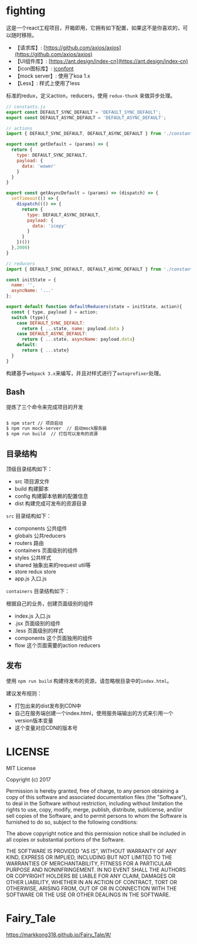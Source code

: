# fighting

这是一个react工程项目，开箱即用，它拥有如下配置，如果这不是你喜欢的，可以随时移除。

- 【请求库】: [https://github.com/axios/axios](https://github.com/axios/axios)
- 【UI组件库】: [https://ant.design/index-cn](https://ant.design/index-cn)
- 【icon图标库】: [iconfont](http://www.iconfont.cn/collections/index?spm=a313x.7781069.1998910419.4&type=1&page=2)
- 【mock server】: 使用了koa 1.x
- 【Less】: 样式上使用了less

标准的redux，定义action，reducers，使用 `redux-thunk` 来做异步处理。

```JavaScript
// constants.js
export const DEFAULT_SYNC_DEFAULT = 'DEFAULT_SYNC_DEFAULT';
export const DEFAULT_ASYNC_DEFAULT = 'DEFAULT_ASYNC_DEFAULT';

// actions
import { DEFAULT_SYNC_DEFAULT, DEFAULT_ASYNC_DEFAULT } from './constants';

export const getDefault = (params) => {
  return {
    type: DEFAULT_SYNC_DEFAULT,
    payload: {
      data: 'wower'
    }
  }
}

export const getAsyncDefault = (params) => (dispatch) => {
  setTimeout(() => {
    dispatch((() => {
      return {
        type: DEFAULT_ASYNC_DEFAULT,
        payload: {
          data: 'icepy'
        }
      }
    })())
  },2000)
}

// reducers
import { DEFAULT_SYNC_DEFAULT, DEFAULT_ASYNC_DEFAULT } from './constants';

const initState = {
  name: '',
  asyncName: '...'
};

export default function defaultReducers(state = initState, action){
  const { type, payload } = action;
  switch (type){
    case DEFAULT_SYNC_DEFAULT:
      return { ...state, name: payload.data }
    case DEFAULT_ASYNC_DEFAULT:
      return { ...state, asyncName: payload.data}
    default:
      return { ...state}
  }
}
```

构建基于`webpack 3.x`来编写，并且对样式进行了`autoprefixer`处理。

## Bash

提炼了三个命令来完成项目的开发

```bash

$ npm start // 项目启动
$ npm run mock-server  // 启动mock服务器
$ npm run build  // 打包可以发布的资源

```

## 目录结构

顶级目录结构如下：

- src 项目源文件
- build 构建脚本
- config 构建脚本依赖的配置信息
- dist 构建完成可发布的资源目录

`src` 目录结构如下：

- components 公共组件
- globals 公共reducers
- routers 路由
- containers 页面级别的组件
- styles 公共样式
- shared 抽象出来的request util等
- store redux store
- app.js 入口.js

`containers` 目录结构如下：

根据自己的业务，创建页面级别的组件

- index.js 入口.js
- .jsx 页面级别的组件
- .less 页面级别的样式
- components 这个页面独用的组件
- flow 这个页面需要的action reducers

## 发布

使用 `npm run build` 构建待发布的资源，请忽略根目录中的`index.html`。

建议发布规则：

- 打包出来的dist发布到CDN中
- 自己在服务端创建一个index.html，使用服务端输出的方式来引用一个version版本变量
- 这个变量对应CDN的版本号

# LICENSE

MIT License

Copyright (c) 2017 

Permission is hereby granted, free of charge, to any person obtaining a copy
of this software and associated documentation files (the "Software"), to deal
in the Software without restriction, including without limitation the rights
to use, copy, modify, merge, publish, distribute, sublicense, and/or sell
copies of the Software, and to permit persons to whom the Software is
furnished to do so, subject to the following conditions:

The above copyright notice and this permission notice shall be included in all
copies or substantial portions of the Software.

THE SOFTWARE IS PROVIDED "AS IS", WITHOUT WARRANTY OF ANY KIND, EXPRESS OR
IMPLIED, INCLUDING BUT NOT LIMITED TO THE WARRANTIES OF MERCHANTABILITY,
FITNESS FOR A PARTICULAR PURPOSE AND NONINFRINGEMENT. IN NO EVENT SHALL THE
AUTHORS OR COPYRIGHT HOLDERS BE LIABLE FOR ANY CLAIM, DAMAGES OR OTHER
LIABILITY, WHETHER IN AN ACTION OF CONTRACT, TORT OR OTHERWISE, ARISING FROM,
OUT OF OR IN CONNECTION WITH THE SOFTWARE OR THE USE OR OTHER DEALINGS IN THE
SOFTWARE.
# Fairy_Tale

https://markkong318.github.io/Fairy_Tale/#/